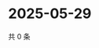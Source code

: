 # 2025-05-29

共 0 条

<!-- BEGIN ZHIHUVIDEO -->
<!-- 最后更新时间 Thu May 29 2025 12:16:56 GMT+0800 (China Standard Time) -->

<!-- END ZHIHUVIDEO -->
